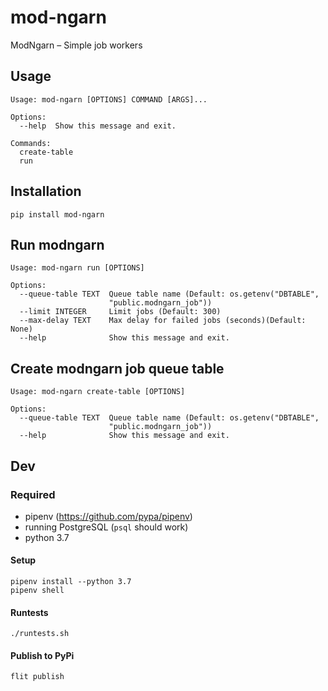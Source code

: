 # mod-ngarn
ModNgarn – Simple job workers

## Usage
```
Usage: mod-ngarn [OPTIONS] COMMAND [ARGS]...

Options:
  --help  Show this message and exit.

Commands:
  create-table
  run
```

## Installation
```
pip install mod-ngarn
```

## Run modngarn
```
Usage: mod-ngarn run [OPTIONS]

Options:
  --queue-table TEXT  Queue table name (Default: os.getenv("DBTABLE",
                      "public.modngarn_job"))
  --limit INTEGER     Limit jobs (Default: 300)
  --max-delay TEXT    Max delay for failed jobs (seconds)(Default: None)
  --help              Show this message and exit.
```

## Create modngarn job queue table
```
Usage: mod-ngarn create-table [OPTIONS]

Options:
  --queue-table TEXT  Queue table name (Default: os.getenv("DBTABLE",
                      "public.modngarn_job"))
  --help              Show this message and exit.
```

## Dev
### Required
- pipenv (https://github.com/pypa/pipenv)
- running PostgreSQL (`psql` should work)
- python 3.7

#### Setup
```
pipenv install --python 3.7
pipenv shell
```

#### Runtests
```
./runtests.sh
```

#### Publish to PyPi
```
flit publish
```
